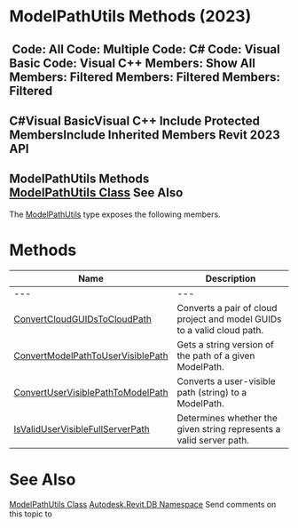# ModelPathUtils Methods (2023)

﻿
 Code: All Code: Multiple Code: C# Code: Visual Basic Code: Visual C++  Members: Show All Members: Filtered Members: Filtered Members: Filtered   
---  
C#Visual BasicVisual C++
Include Protected MembersInclude Inherited Members
Revit 2023 API  
---  
ModelPathUtils Methods  
[ModelPathUtils Class](f558548a-af73-483e-5428-9419cb70aeb8.md "ModelPathUtils Class") See Also  
---  
The [ModelPathUtils](f558548a-af73-483e-5428-9419cb70aeb8.md "ModelPathUtils Class") type exposes the following members.
# Methods
| Name | Description |
| --- | --- |
| --- | --- | --- |
| [ConvertCloudGUIDsToCloudPath](aa710231-4cab-98ba-951f-00c72e06bb6e.md "ConvertCloudGUIDsToCloudPath Method") | Converts a pair of cloud project and model GUIDs to a valid cloud path. |
| [ConvertModelPathToUserVisiblePath](7ca1694a-6795-1ee0-5c24-9236a43c5405.md "ConvertModelPathToUserVisiblePath Method") | Gets a string version of the path of a given ModelPath. |
| [ConvertUserVisiblePathToModelPath](0776a818-f032-a332-ac59-962953d8493a.md "ConvertUserVisiblePathToModelPath Method") | Converts a user-visible path (string) to a ModelPath. |
| [IsValidUserVisibleFullServerPath](9e5b3ef7-a8f0-bf55-db79-63ff079b869b.md "IsValidUserVisibleFullServerPath Method") | Determines whether the given string represents a valid server path. |

# See Also
[ModelPathUtils Class](f558548a-af73-483e-5428-9419cb70aeb8.md "ModelPathUtils Class")
[Autodesk.Revit.DB Namespace](87546ba7-461b-c646-cbb1-2cb8f5bff8b2.md "Autodesk.Revit.DB Namespace")
Send comments on this topic to 